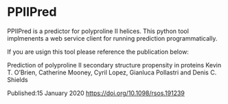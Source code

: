 # PPIIPred
PPIIPred is a predictor for polyproline II helices. This python tool implmenents a web service client for running prediction programmatically.

If you are usign this tool please reference the publication below:

Prediction of polyproline II secondary structure propensity in proteins
Kevin T. O’Brien, Catherine Mooney, Cyril Lopez, Gianluca Pollastri and Denis C. Shields

Published:15 January 2020 https://doi.org/10.1098/rsos.191239
